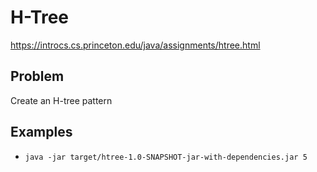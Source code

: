 # H-Tree

https://introcs.cs.princeton.edu/java/assignments/htree.html

## Problem
Create an H-tree pattern

## Examples

* `java -jar target/htree-1.0-SNAPSHOT-jar-with-dependencies.jar 5`
